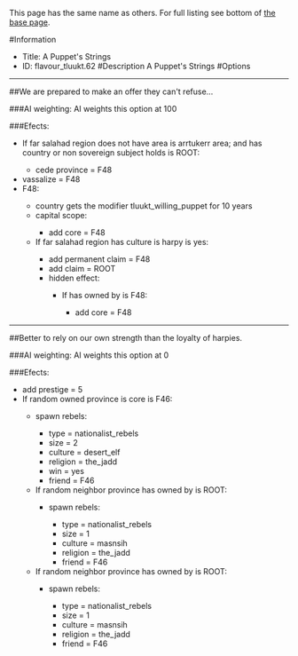 This page has the same name as others. For full listing see bottom of [the base page](a_puppet_s_strings.md).

#Information
 - Title: A Puppet's Strings
 - ID: flavour_tluukt.62
#Description
A Puppet's Strings
#Options

___
##We are prepared to make an offer they can't refuse...

###AI weighting:
AI weights this option at 100


###Efects:<ul><li>If far salahad region does not have area is arrtukerr area; and  has country or non sovereign subject holds is ROOT:</li><ul><li>cede province = F48</li></ul><li>vassalize = F48</li><li>F48:</li><ul><li>country gets the modifier tluukt_willing_puppet for 10 years</li><li>capital scope:</li><ul><li>add core = F48</li></ul><li>If far salahad region has culture is harpy is yes:</li><ul><li>add permanent claim = F48</li><li>add claim = ROOT</li><li>hidden effect:</li><ul><li>If has owned by is F48:</li><ul><li>add core = F48</li></ul></ul></ul></ul></ul>

___
##Better to rely on our own strength than the loyalty of harpies.

###AI weighting:
AI weights this option at 0


###Efects:<ul><li>add prestige = 5</li><li>If random owned province is core is F46:</li><ul><li>spawn rebels:</li><ul><li>type = nationalist_rebels</li><li>size = 2</li><li>culture = desert_elf</li><li>religion = the_jadd</li><li>win = yes</li><li>friend = F46</li></ul><li>If random neighbor province has owned by is ROOT:</li><ul><li>spawn rebels:</li><ul><li>type = nationalist_rebels</li><li>size = 1</li><li>culture = masnsih</li><li>religion = the_jadd</li><li>friend = F46</li></ul></ul><li>If random neighbor province has owned by is ROOT:</li><ul><li>spawn rebels:</li><ul><li>type = nationalist_rebels</li><li>size = 1</li><li>culture = masnsih</li><li>religion = the_jadd</li><li>friend = F46</li></ul></ul></ul></ul>
